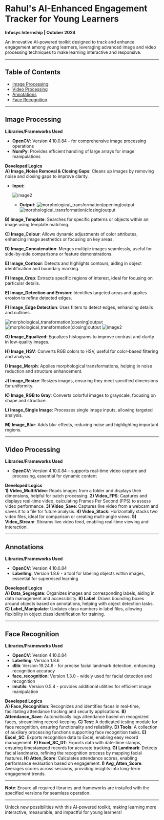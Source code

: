 # Rahul's AI-Enhanced Engagement Tracker for Young Learners  
**Infosys Internship | October 2024**

An innovative AI-powered toolkit designed to track and enhance engagement among young learners, leveraging advanced image and video processing techniques to make learning interactive and responsive.

---

## Table of Contents
- [Image Processing](#image-processing)
- [Video Processing](#video-processing)
- [Annotations](#annotations)
- [Face Recognition](#face-recognition)

---

## Image Processing

**Libraries/Frameworks Used**  
- **OpenCV**: Version 4.10.0.84 - for comprehensive image processing operations  
- **NumPy**: Provides efficient handling of large arrays for image manipulations  

**Developed Logics**  
**A) Image_Noise Removal & Closing Gaps**:
   Cleans up images by removing noise and closing gaps to improve clarity.
   - **Input:**

     
     ![image2](https://github.com/user-attachments/assets/88280f51-1201-4248-b453-cf749dc2458c)

      - **Output:**
        ![morphological_transformation(opening)output](https://github.com/user-attachments/assets/2387b17c-5d70-4f03-9ece-42a7efa21760)
![morphological_transformation(closing)output](https://github.com/user-attachments/assets/5757aa47-da0b-42d9-8f4b-3ef64eda7268)

   
**B) Image_Template**: Searches for specific patterns or objects within an image using template matching.


**C) Image_Colour**: Allows dynamic adjustments of color attributes, enhancing image aesthetics or focusing on key areas.


**D) Image_Concatenation**: Merges multiple images seamlessly, useful for side-by-side comparisons or feature demonstrations.


**E) Image_Contour**: Detects and highlights contours, aiding in object identification and boundary marking.


**F) Image_Crop**: Extracts specific regions of interest, ideal for focusing on particular details.


**E) Image_Detection and Erosion**: Identifies targeted areas and applies erosion to refine detected edges.


**F) Image_Edge Detection**: Uses filters to detect edges, enhancing details and outlines.

![morphological_transformation(opening)output](https://github.com/user-attachments/assets/2387b17c-5d70-4f03-9ece-42a7efa21760)
![morphological_transformation(closing)output](https://github.com/user-attachments/assets/5757aa47-da0b-42d9-8f4b-3ef64eda7268)
![image2](https://github.com/user-attachments/assets/88280f51-1201-4248-b453-cf749dc2458c)

**G) Image_Equalized**: Equalizes histograms to improve contrast and clarity in low-quality images.


**H) Image_HSV**: Converts RGB colors to HSV, useful for color-based filtering and analysis.


**I) Image_Morph**: Applies morphological transformations, helping in noise reduction and structure enhancement.


**J) Image_Resize**: Resizes images, ensuring they meet specified dimensions for uniformity.


**K) Image_RGB to Gray**: Converts colorful images to grayscale, focusing on shape and structure.


**L) Image_Single Image**: Processes single image inputs, allowing targeted analysis.


**M) Image_Blur**: Adds blur effects, reducing noise and highlighting important regions.



---

## Video Processing

**Libraries/Frameworks Used**  
- **OpenCV**: Version 4.10.0.84 - supports real-time video capture and processing, essential for dynamic content  

**Developed Logics**  
**1) Video_MultiVideo**: Reads images from a folder and displays their dimensions, helpful for batch processing.
**2) Video_FPS**: Captures and displays real-time video, calculating Frames Per Second (FPS) to assess video performance.
**3) Video_Save**: Captures live video from a webcam and saves it to a file for future analysis.
**4) Video_Stack**: Horizontally stacks two video files, ideal for comparison or creating multi-angle views.
**5) Video_Stream**: Streams live video feed, enabling real-time viewing and interaction.

---

## Annotations

**Libraries/Frameworks Used**  
- **OpenCV**: Version 4.10.0.84  
- **LabelImg**: Version 1.8.6 - a tool for labeling objects within images, essential for supervised learning  

**Developed Logics**  
**A) Data_Segregate**: Organizes images and corresponding labels, aiding in data management and accessibility.
**B) Label**: Draws bounding boxes around objects based on annotations, helping with object detection tasks.
**C) Label_Manipulate**: Updates class numbers in label files, allowing flexibility in object class identification for training.

---

## Face Recognition

**Libraries/Frameworks Used**  
- **OpenCV**: Version 4.10.0.84  
- **LabelImg**: Version 1.8.6  
- **dlib**: Version 19.24.6 - for precise facial landmark detection, enhancing recognition accuracy  
- **face_recognition**: Version 1.3.0 - widely used for facial detection and recognition  
- **imutils**: Version 0.5.4 - provides additional utilities for efficient image manipulation  

**Developed Logics**  
**A) Face_Recognition**: Recognizes and identifies faces in real-time, facilitating attendance tracking and security applications.
**B) Attendance_Save**: Automatically logs attendance based on recognized faces, streamlining record-keeping.
**C) Test**: A dedicated testing module for face recognition, ensuring functionality and reliability.
**D) Tools**: A collection of auxiliary processing functions supporting face recognition tasks.
**E) Excel_SC**: Exports recognition data to Excel, enabling easy record management.
**F) Excel_SC_DT**: Exports data with date-time stamps, ensuring timestamped records for accurate tracking.
**G) Landmark**: Detects facial landmarks, refining the recognition process by mapping facial features.
**H) Atten_Score**: Calculates attendance scores, enabling performance evaluation based on engagement.
**I) Avg_Atten_Score**: Averages scores across sessions, providing insights into long-term engagement trends.

---

**Note**: Ensure all required libraries and frameworks are installed with the specified versions for seamless operation. 

---

Unlock new possibilities with this AI-powered toolkit, making learning more interactive, measurable, and impactful for young learners!
